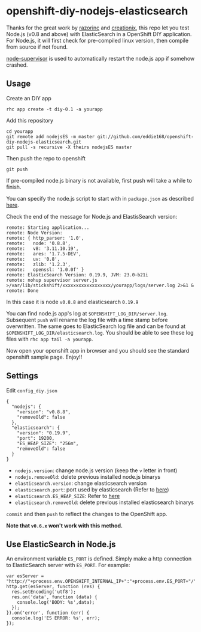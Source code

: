 openshift-diy-nodejs-elasticsearch
==========================

Thanks for the great work by [razorinc](https://github.com/razorinc/elasticsearch-openshift-example) and [creationix](https://github.com/creationix/nvm/), this repo let you test Node.js (v0.8 and above) with ElasticSearch in a OpenShift DIY application. For Node.js, it will first check for pre-compiled linux version, then compile from source if not found.

[node-supervisor](https://github.com/isaacs/node-supervisor) is used to automatically restart the node.js app if somehow crashed.

Usage
-----

Create an DIY app

    rhc app create -t diy-0.1 -a yourapp

Add this repository

    cd yourapp
    git remote add nodejsES -m master git://github.com/eddie168/openshift-diy-nodejs-elasticsearch.git
    git pull -s recursive -X theirs nodejsES master

Then push the repo to openshift

    git push

If pre-compiled node.js binary is not available, first push will take a while to finish.

You can specify the node.js script to start with in `package.json` as described [here](https://openshift.redhat.com/community/kb/kb-e1048-how-can-i-run-my-own-nodejs-script).

Check the end of the message for Node.js and ElastisSearch version:

    remote: Starting application...
    remote: Node Version:
    remote: { http_parser: '1.0',
    remote:   node: '0.8.8',
    remote:   v8: '3.11.10.19',
    remote:   ares: '1.7.5-DEV',
    remote:   uv: '0.8',
    remote:   zlib: '1.2.3',
    remote:   openssl: '1.0.0f' }
    remote: ElasticSearch Version: 0.19.9, JVM: 23.0-b21i
    remote: nohup supervisor server.js >/var/lib/stickshift/xxxxxxxxxxxxxxxxxx/yourapp/logs/server.log 2>&1 &
    remote: Done

In this case it is node `v0.8.8` and elasticsearch `0.19.9`

You can find node.js app's log at `$OPENSHIFT_LOG_DIR/server.log`. Subsequent `push` will rename the log file with a time stamp before overwritten. The same goes to ElasticSearch log file and can be found at `$OPENSHIFT_LOG_DIR/elasticsearch.log`. 
You should be able to see these log files with `rhc app tail -a yourapp`.

Now open your openshift app in browser and you should see the standard openshift sample page. Enjoy!!

Settings
--------

Edit `config_diy.json`

    {
      "nodejs": {
        "version": "v0.8.8",
        "removeOld": false
      },
      "elasticsearch": {
        "version": "0.19.9",
        "port": 19200,
        "ES_HEAP_SIZE": "256m",
        "removeOld": false
      }
    }

- `nodejs.version`: change node.js version (keep the `v` letter in front)
- `nodejs.removeOld`: delete previous installed node.js binarys
- `elasticsearch.version`: change elasticsearch version
- `elasticsearch.port`: port used by elasticsearch (Refer to [here](https://openshift.redhat.com/community/kb/kb-e1038-i-cant-bind-to-a-port))
- `elasticsearch.ES_HEAP_SIZE`: Refer to [here](http://www.elasticsearch.org/guide/reference/setup/installation.html)
- `elasticsearch.removeOld`: delete previous installed elasticsearch binarys

`commit` and then `push` to reflect the changes to the OpenShift app.

**Note that `v0.6.x` won't work with this method.**

Use ElasticSearch in Node.js
----------------------------

An environment variable `ES_PORT` is defined. Simply make a http connection to ElasticSearch server with `ES_PORT`. For example:

    var esServer = "http://"+process.env.OPENSHIFT_INTERNAL_IP+":"+process.env.ES_PORT+"/";
    http.get(esServer, function (res) {
      res.setEncoding('utf8');
      res.on('data', function (data) {
        console.log('BODY: %s',data);
      });
    }).on('error', function (err) {
      console.log('ES ERROR: %s', err);
    });

